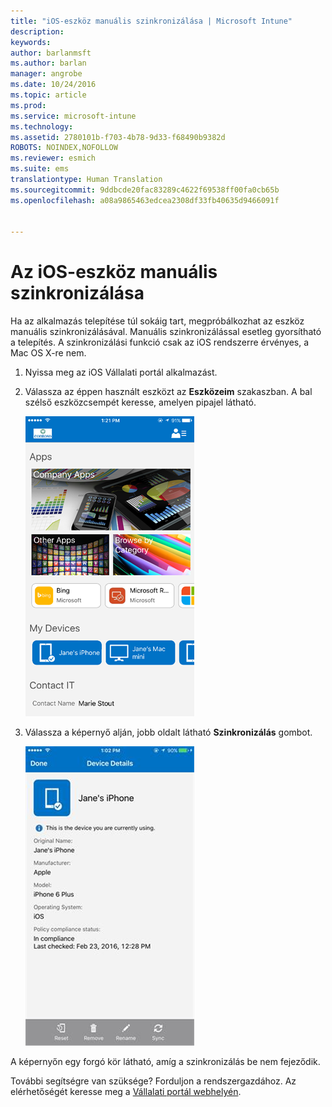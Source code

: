 ```yaml
---
title: "iOS-eszköz manuális szinkronizálása | Microsoft Intune"
description: 
keywords: 
author: barlanmsft
ms.author: barlan
manager: angrobe
ms.date: 10/24/2016
ms.topic: article
ms.prod: 
ms.service: microsoft-intune
ms.technology: 
ms.assetid: 2780101b-f703-4b78-9d33-f68490b9382d
ROBOTS: NOINDEX,NOFOLLOW
ms.reviewer: esmich
ms.suite: ems
translationtype: Human Translation
ms.sourcegitcommit: 9ddbcde20fac83289c4622f69538ff00fa0cb65b
ms.openlocfilehash: a08a9865463edcea2308df33fb40635d9466091f


---
```



# <a name="sync-your-ios-device-manually"></a>Az iOS-eszköz manuális szinkronizálása

Ha az alkalmazás telepítése túl sokáig tart, megpróbálkozhat az eszköz manuális szinkronizálásával. Manuális szinkronizálással esetleg gyorsítható a telepítés. A szinkronizálási funkció csak az iOS rendszerre érvényes, a Mac OS X-re nem.

1. Nyissa meg az iOS Vállalati portál alkalmazást.

2. Válassza az éppen használt eszközt az **Eszközeim** szakaszban. A bal szélső eszközcsempét keresse, amelyen pipajel látható.

    ![Az Eszközeim szakasz egy eszköz képernyőjén](./media/ios-sync-1-comp-portal-apps.png)

3.  Válassza a képernyő alján, jobb oldalt látható **Szinkronizálás** gombot.

    ![Eszközadatok a Szinkronizálás gombbal](./media/ios-sync-2-sync-button.png)

A képernyőn egy forgó kör látható, amíg a szinkronizálás be nem fejeződik.

További segítségre van szüksége? Forduljon a rendszergazdához. Az elérhetőségét keresse meg a [Vállalati portál webhelyén](http://portal.manage.microsoft.com).



<!--HONumber=Nov16_HO1-->


